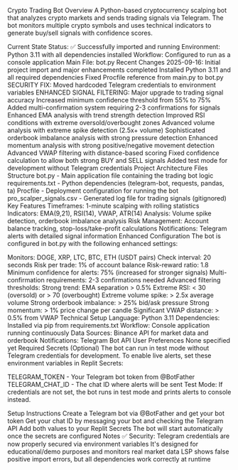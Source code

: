 
Crypto Trading Bot
Overview
A Python-based cryptocurrency scalping bot that analyzes crypto markets and sends trading signals via Telegram. The bot monitors multiple crypto symbols and uses technical indicators to generate buy/sell signals with confidence scores.

Current State
Status: ✅ Successfully imported and running
Environment: Python 3.11 with all dependencies installed
Workflow: Configured to run as a console application
Main File: bot.py
Recent Changes
2025-09-16: Initial project import and major enhancements completed
Installed Python 3.11 and all required dependencies
Fixed Procfile reference from main.py to bot.py
SECURITY FIX: Moved hardcoded Telegram credentials to environment variables
ENHANCED SIGNAL FILTERING: Major upgrade to trading signal accuracy
Increased minimum confidence threshold from 55% to 75%
Added multi-confirmation system requiring 2-3 confirmations for signals
Enhanced EMA analysis with trend strength detection
Improved RSI conditions with extreme oversold/overbought zones
Advanced volume analysis with extreme spike detection (2.5x+ volume)
Sophisticated orderbook imbalance analysis with strong pressure detection
Enhanced momentum analysis with strong positive/negative movement detection
Advanced VWAP filtering with distance-based scoring
Fixed confidence calculation to allow both strong BUY and SELL signals
Added test mode for development without Telegram credentials
Project Architecture
Files Structure
bot.py - Main application file containing the trading bot logic
requirements.txt - Python dependencies (telegram-bot, requests, pandas, ta)
Procfile - Deployment configuration for running the bot
pro_scalper_signals.csv - Generated log file for trading signals (gitignored)
Key Features
Timeframes: 1-minute scalping with rolling statistics
Indicators: EMA(9,21), RSI(14), VWAP, ATR(14)
Analysis: Volume spike detection, orderbook imbalance analysis
Risk Management: Account balance tracking, stop-loss/take-profit calculations
Notifications: Telegram alerts with detailed signal information
Enhanced Configuration
The bot is configured in bot.py with the following enhanced settings:

Monitors: DOGE, XRP, LTC, BTC, ETH (USDT pairs)
Check interval: 20 seconds
Risk per trade: 1% of account balance
Risk-reward ratio: 1.8
Minimum confidence for alerts: 75% (increased for stronger signals)
Multi-confirmation requirements: 2-3 confirmations needed
Advanced filtering thresholds:
Strong trend: EMA separation > 0.5%
Extreme RSI: < 30 (oversold) or > 70 (overbought)
Extreme volume spike: > 2.5x average volume
Strong orderbook imbalance: > 25% bid/ask pressure
Strong momentum: > 1% price change per candle
Significant VWAP distance: > 0.5% from VWAP
Technical Setup
Language: Python 3.11
Dependencies: Installed via pip from requirements.txt
Workflow: Console application running continuously
Data Sources: Binance API for market data and orderbook
Notifications: Telegram Bot API
User Preferences
None specified yet
Required Secrets (Optional)
The bot can run in test mode without Telegram credentials for development. To enable live alerts, set these environment variables in Replit Secrets:

TELEGRAM_TOKEN - Your Telegram bot token from @BotFather
TELEGRAM_CHAT_ID - The chat ID where alerts will be sent
Test Mode: If credentials are not set, the bot runs in test mode and prints alerts to console instead.

Setup Instructions
Create a Telegram bot via @BotFather and get your bot token
Get your chat ID by messaging your bot and checking the Telegram API
Add both values to your Replit Secrets
The bot will start automatically once the secrets are configured
Notes
✅ Security: Telegram credentials are now properly secured via environment variables
It's designed for educational/demo purposes and monitors real market data
LSP shows false positive import errors, but all dependencies work correctly at runtime
